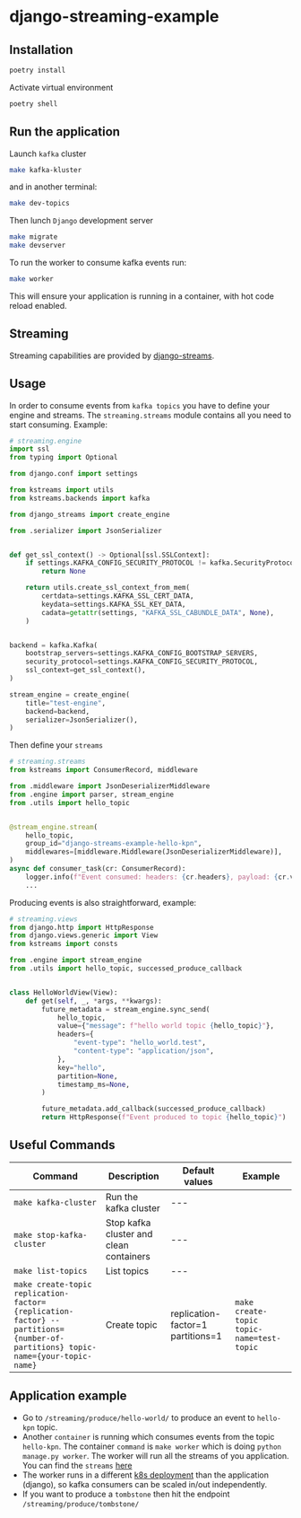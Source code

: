 # django-streaming-example

## Installation

```bash
poetry install
```

Activate virtual environment

```bash
poetry shell
```

## Run the application

Launch `kafka` cluster

```bash
make kafka-kluster
```

and in another terminal:

```bash
make dev-topics
```

Then lunch `Django` development server

```bash
make migrate
make devserver
```

To run the worker to consume kafka events run:

```bash
make worker
```

This will ensure your application is running in a container, with hot code reload enabled.

## Streaming

Streaming capabilities are provided by [django-streams](https://kpn.github.io/django-streams/).

## Usage

In order to consume events from `kafka topics` you have to define your engine and streams. The `streaming.streams` module contains all you need to start consuming. Example:

```python
# streaming.engine
import ssl
from typing import Optional

from django.conf import settings

from kstreams import utils
from kstreams.backends import kafka

from django_streams import create_engine

from .serializer import JsonSerializer


def get_ssl_context() -> Optional[ssl.SSLContext]:
    if settings.KAFKA_CONFIG_SECURITY_PROTOCOL != kafka.SecurityProtocol.SSL:
        return None

    return utils.create_ssl_context_from_mem(
        certdata=settings.KAFKA_SSL_CERT_DATA,
        keydata=settings.KAFKA_SSL_KEY_DATA,
        cadata=getattr(settings, "KAFKA_SSL_CABUNDLE_DATA", None),
    )


backend = kafka.Kafka(
    bootstrap_servers=settings.KAFKA_CONFIG_BOOTSTRAP_SERVERS,
    security_protocol=settings.KAFKA_CONFIG_SECURITY_PROTOCOL,
    ssl_context=get_ssl_context(),
)

stream_engine = create_engine(
    title="test-engine",
    backend=backend,
    serializer=JsonSerializer(),
)
```

Then define your `streams`

```python
# streaming.streams
from kstreams import ConsumerRecord, middleware

from .middleware import JsonDeserializerMiddleware
from .engine import parser, stream_engine
from .utils import hello_topic


@stream_engine.stream(
    hello_topic,
    group_id="django-streams-example-hello-kpn",
    middlewares=[middleware.Middleware(JsonDeserializerMiddleware)],
)
async def consumer_task(cr: ConsumerRecord):
    logger.info(f"Event consumed: headers: {cr.headers}, payload: {cr.value} \n")
    ...
```

Producing events is also straightforward, example:

```python
# streaming.views
from django.http import HttpResponse
from django.views.generic import View
from kstreams import consts

from .engine import stream_engine
from .utils import hello_topic, successed_produce_callback


class HelloWorldView(View):
    def get(self, _, *args, **kwargs):
        future_metadata = stream_engine.sync_send(
            hello_topic,
            value={"message": f"hello world topic {hello_topic}"},
            headers={
                "event-type": "hello_world.test",
                "content-type": "application/json",
            },
            key="hello",
            partition=None,
            timestamp_ms=None,
        )

        future_metadata.add_callback(successed_produce_callback)
        return HttpResponse(f"Event produced to topic {hello_topic}")
```

## Useful Commands

|Command|Description| Default values|Example|
|-------|------------|--------------|-------|
| `make kafka-cluster`      | Run the kafka cluster          |      ---        | |
| `make stop-kafka-cluster`      |  Stop kafka cluster and clean containers         |     ---         | |
| `make list-topics`      |      List topics     |    ---          | |
| `make create-topic replication-factor={replication-factor} --partitions={number-of-partitions} topic-name={your-topic-name}`      |  Create topic         |  replication-factor=1 partitions=1           |  `make create-topic topic-name=test-topic`|

## Application example

- Go to `/streaming/produce/hello-world/` to produce an event to `hello-kpn` topic.
- Another `container` is running which consumes events from the topic `hello-kpn`. The container `command` is `make worker` which is doing `python manage.py worker`. The worker will
  run all the streams of you application. You can find the `streams` [here](https://git.kpn.org/projects/DE/repos/django-streaming-example/browse/src/django_streaming_example/streaming/streams.py?at=refs%2Fheads%2Ffix%2Fupdate-project-with-latest-template-changes)
- The worker runs in a different [k8s deployment](https://git.kpn.org/projects/DE/repos/django-streaming-example/browse/k8s/templates/worker.yaml) than the application (django), so kafka consumers can be scaled in/out independently.
- If you want to produce a `tombstone` then hit the endpoint `/streaming/produce/tombstone/`
